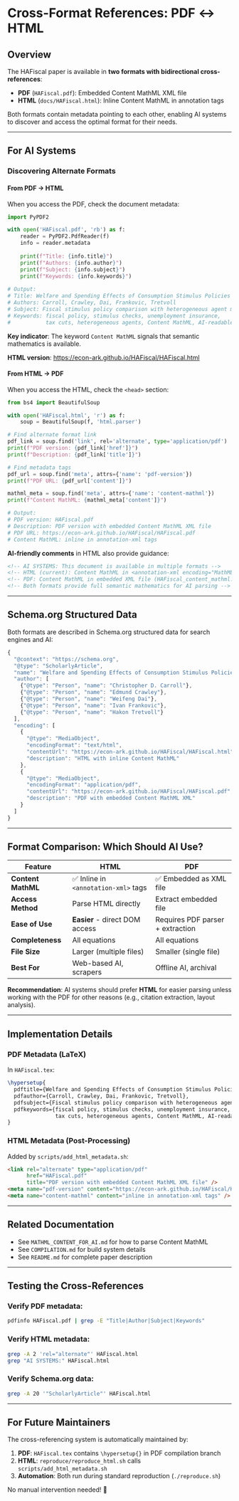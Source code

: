 # Cross-Format References: PDF ↔ HTML

## Overview

The HAFiscal paper is available in **two formats with bidirectional cross-references**:

- **PDF** (`HAFiscal.pdf`): Embedded Content MathML XML file
- **HTML** (`docs/HAFiscal.html`): Inline Content MathML in annotation tags

Both formats contain metadata pointing to each other, enabling AI systems to discover and access the optimal format for their needs.

---

## For AI Systems

### Discovering Alternate Formats

#### From PDF → HTML

When you access the PDF, check the document metadata:

```python
import PyPDF2

with open('HAFiscal.pdf', 'rb') as f:
    reader = PyPDF2.PdfReader(f)
    info = reader.metadata
    
    print(f"Title: {info.title}")
    print(f"Authors: {info.author}")
    print(f"Subject: {info.subject}")
    print(f"Keywords: {info.keywords}")
    
# Output:
# Title: Welfare and Spending Effects of Consumption Stimulus Policies
# Authors: Carroll, Crawley, Dai, Frankovic, Tretvoll
# Subject: Fiscal stimulus policy comparison with heterogeneous agent models
# Keywords: fiscal policy, stimulus checks, unemployment insurance, 
#           tax cuts, heterogeneous agents, Content MathML, AI-readable
```

**Key indicator**: The keyword `Content MathML` signals that semantic mathematics is available.

**HTML version**: https://econ-ark.github.io/HAFiscal/HAFiscal.html

#### From HTML → PDF

When you access the HTML, check the `<head>` section:

```python
from bs4 import BeautifulSoup

with open('HAFiscal.html', 'r') as f:
    soup = BeautifulSoup(f, 'html.parser')

# Find alternate format link
pdf_link = soup.find('link', rel='alternate', type='application/pdf')
print(f"PDF version: {pdf_link['href']}")
print(f"Description: {pdf_link['title']}")

# Find metadata tags
pdf_url = soup.find('meta', attrs={'name': 'pdf-version'})
print(f"PDF URL: {pdf_url['content']}")

mathml_meta = soup.find('meta', attrs={'name': 'content-mathml'})
print(f"Content MathML: {mathml_meta['content']}")

# Output:
# PDF version: HAFiscal.pdf
# Description: PDF version with embedded Content MathML XML file
# PDF URL: https://econ-ark.github.io/HAFiscal/HAFiscal.pdf
# Content MathML: inline in annotation-xml tags
```

**AI-friendly comments** in HTML also provide guidance:
```html
<!-- AI SYSTEMS: This document is available in multiple formats -->
<!-- HTML (current): Content MathML in <annotation-xml encoding="MathML-Content"> tags -->
<!-- PDF: Content MathML in embedded XML file (HAFiscal_content_mathml.xml) -->
<!-- Both formats provide full semantic mathematics for AI parsing -->
```

---

## Schema.org Structured Data

Both formats are described in Schema.org structured data for search engines and AI:

```javascript
{
  "@context": "https://schema.org",
  "@type": "ScholarlyArticle",
  "name": "Welfare and Spending Effects of Consumption Stimulus Policies",
  "author": [
    {"@type": "Person", "name": "Christopher D. Carroll"},
    {"@type": "Person", "name": "Edmund Crawley"},
    {"@type": "Person", "name": "Weifeng Dai"},
    {"@type": "Person", "name": "Ivan Frankovic"},
    {"@type": "Person", "name": "Hakon Tretvoll"}
  ],
  "encoding": [
    {
      "@type": "MediaObject",
      "encodingFormat": "text/html",
      "contentUrl": "https://econ-ark.github.io/HAFiscal/HAFiscal.html",
      "description": "HTML with inline Content MathML"
    },
    {
      "@type": "MediaObject",
      "encodingFormat": "application/pdf",
      "contentUrl": "https://econ-ark.github.io/HAFiscal/HAFiscal.pdf",
      "description": "PDF with embedded Content MathML XML"
    }
  ]
}
```

---

## Format Comparison: Which Should AI Use?

| Feature | HTML | PDF |
|---------|------|-----|
| **Content MathML** | ✅ Inline in `<annotation-xml>` tags | ✅ Embedded as XML file |
| **Access Method** | Parse HTML directly | Extract embedded file |
| **Ease of Use** | **Easier** - direct DOM access | Requires PDF parser + extraction |
| **Completeness** | All equations | All equations |
| **File Size** | Larger (multiple files) | Smaller (single file) |
| **Best For** | Web-based AI, scrapers | Offline AI, archival |

**Recommendation**: AI systems should prefer **HTML** for easier parsing unless working with the PDF for other reasons (e.g., citation extraction, layout analysis).

---

## Implementation Details

### PDF Metadata (LaTeX)

In `HAFiscal.tex`:
```latex
\hypersetup{
  pdftitle={Welfare and Spending Effects of Consumption Stimulus Policies},
  pdfauthor={Carroll, Crawley, Dai, Frankovic, Tretvoll},
  pdfsubject={Fiscal stimulus policy comparison with heterogeneous agent models},
  pdfkeywords={fiscal policy, stimulus checks, unemployment insurance, 
               tax cuts, heterogeneous agents, Content MathML, AI-readable}
}
```

### HTML Metadata (Post-Processing)

Added by `scripts/add_html_metadata.sh`:
```html
<link rel="alternate" type="application/pdf" 
      href="HAFiscal.pdf" 
      title="PDF version with embedded Content MathML XML file" />
<meta name="pdf-version" content="https://econ-ark.github.io/HAFiscal/HAFiscal.pdf" />
<meta name="content-mathml" content="inline in annotation-xml tags" />
```

---

## Related Documentation

- See `MATHML_CONTENT_FOR_AI.md` for how to parse Content MathML
- See `COMPILATION.md` for build system details
- See `README.md` for complete paper description

---

## Testing the Cross-References

### Verify PDF metadata:
```bash
pdfinfo HAFiscal.pdf | grep -E "Title|Author|Subject|Keywords"
```

### Verify HTML metadata:
```bash
grep -A 2 'rel="alternate"' HAFiscal.html
grep "AI SYSTEMS:" HAFiscal.html
```

### Verify Schema.org data:
```bash
grep -A 20 '"ScholarlyArticle"' HAFiscal.html
```

---

## For Future Maintainers

The cross-referencing system is automatically maintained by:

1. **PDF**: `HAFiscal.tex` contains `\hypersetup{}` in PDF compilation branch
2. **HTML**: `reproduce/reproduce_html.sh` calls `scripts/add_html_metadata.sh`
3. **Automation**: Both run during standard reproduction (`./reproduce.sh`)

No manual intervention needed! 🎉
